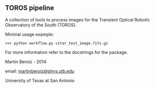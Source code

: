 TOROS pipeline
----------------------

A collection of tools to process images
for the Transient Optical Robotic Observatory of the South (TOROS).

Minimal usage example:

    >>> python workflow.py cstar_test_image.fits.gz

For more information refer to the docstrings for the package.

Martin Beroiz - 2014

email: <martinberoiz@phys.utb.edu>

University of Texas at San Antonio